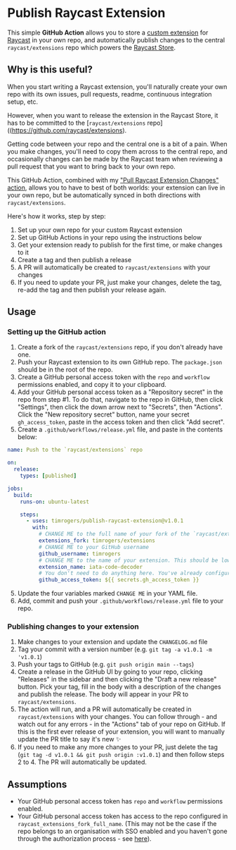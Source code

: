 # Publish Raycast Extension

This simple __GitHub Action__ allows you to store a [custom extension](https://github.com/raycast/extensions) for [Raycast](https://raycast.com/) in your own repo, and automatically publish changes to the central `raycast/extensions` repo which powers the [Raycast Store](https://www.raycast.com/store).

## Why is this useful?

When you start writing a Raycast extension, you'll naturally create your own repo with its own issues, pull requests, readme, continuous integration setup, etc.

However, when you want to release the extension in the Raycast Store, it has to be committed to the [`raycast/extensions` repo]((https://github.com/raycast/extensions). 

Getting code between your repo and the central one is a bit of a pain. When you make changes, you'll need to copy them across to the central repo, and occasionally changes can be made by the Raycast team when reviewing a pull request that you want to bring back to your own repo.

This GitHub Action, combined with my ["Pull Raycast Extension Changes" action](https://github.com/timrogers/pull-raycast-extension-changes), allows you to have to best of both worlds: your extension can live in your own repo, but be automatically synced in both directions with `raycast/extensions`.

Here's how it works, step by step:

1. Set up your own repo for your custom Raycast extension
2. Set up GitHub Actions in your repo using the instructions below
3. Get your extension ready to publish for the first time, or make changes to it
4. Create a tag and then publish a release
5. A PR will automatically be created to `raycast/extensions` with your changes
6. If you need to update your PR, just make your changes, delete the tag, re-add the tag and then publish your release again.

## Usage

### Setting up the GitHub action

1. Create a fork of the `raycast/extensions` repo, if you don't already have one.
2. Push your Raycast extension to its own GitHub repo. The `package.json` should be in the root of the repo.
3. Create a GitHub personal access token with the `repo` and `workflow` permissions enabled, and copy it to your clipboard.
4. Add your GitHub personal access token as a "Repository secret" in the repo from step #1. To do that, navigate to the repo in GitHub, then click "Settings", then click the down arrow next to "Secrets", then "Actions". Click the "New repository secret" button, name your secret `gh_access_token`, paste in the access token and then click "Add secret".
4. Create a `.github/workflows/release.yml` file, and paste in the contents below:

```yaml
name: Push to the `raycast/extensions` repo

on:
  release:
    types: [published]

jobs:
  build:
    runs-on: ubuntu-latest

    steps:
      - uses: timrogers/publish-raycast-extension@v1.0.1
        with:
          # CHANGE ME to the full name of your fork of the `raycast/extensions` repo (for example `timrogers/extensions`)
          extensions_fork: timrogers/extensions
          # CHANGE ME to your GitHub username
          github_username: timrogers
          # CHANGE ME to the name of your extension. This should be lower case  with dashes separating words. If you've already published your extension at least once to the `raycast/extensions` repo, this should be the name of the folder under `extensions/` where your extension lives.
          extension_name: iata-code-decoder
          # You don't need to do anything here. You've already configured your repository secret.
          github_access_token: ${{ secrets.gh_access_token }}
```

5. Update the four variables marked `CHANGE ME` in your YAML file.
6. Add, commit and push your `.github/workflows/release.yml` file to your repo.

### Publishing changes to your extension

1. Make changes to your extension and update the `CHANGELOG.md` file
2. Tag your commit with a version number (e.g. `git tag -a v1.0.1 -m 'v1.0.1`)
3. Push your tags to GitHub (e.g. `git push origin main --tags`)
4. Create a release in the GitHub UI by going to your repo, clicking "Releases" in the sidebar and then clicking the "Draft a new release" button. Pick your tag, fill in the body with a description of the changes and publish the release. The body will appear in your PR to `raycast/extensions`.
5. The action will run, and a PR will automatically be created in `raycast/extensions` with your changes. You can follow through - and watch out for any errors - in the "Actions" tab of your repo on GitHub. If this is the first ever release of your extension, you will want to manually update the PR title to say it's new ✨
6. If you need to make any more changes to your PR, just delete the tag (`git tag -d v1.0.1 && git push origin :v1.0.1`) and then follow steps 2 to 4. The PR will automatically be updated.

## Assumptions

* Your GitHub personal access token has `repo` and `workflow` permissions enabled.
* Your GitHub personal access token has access to the repo configured in `raycast_extensions_fork_full_name`. (This may not be the case if the repo belongs to an organisation with SSO enabled and you haven't gone through the authorization process - see [here](https://docs.github.com/en/enterprise-cloud@latest/authentication/authenticating-with-saml-single-sign-on/authorizing-a-personal-access-token-for-use-with-saml-single-sign-on)).

